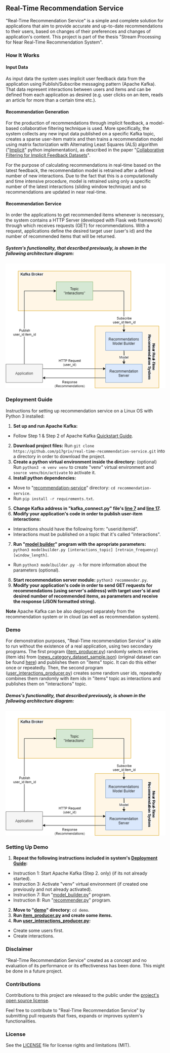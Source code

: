 ## Real-Time Recommendation Service

"Real-Time Recommendation Service" is a simple and complete solution for applications that aim to provide accurate and up-to-date recommendations to their users, based on changes of their preferences and changes of application's content. This project is part of the thesis "Stream Processing for Near Real-Time Recommendation System".

### How It Works

#### Input Data

As input data the system uses implicit user feedback data from the application using Publish/Subscribe messaging pattern (Apache Kafka). That data represent interactions between users and items and can be defined from each application as desired (e.g. user clicks on an item, reads an article for more than a certain time etc.).

#### Recommendation Generation

For the production of recommendations through implicit feedback, a model-based collaborative filtering technique is used. More specifically, the system collects any new input data published on a specific Kafka topic, creates a sparse user-item matrix and then trains a recommendation model using matrix factorization with Alternating Least Squares (ALS) algorithm ("[Implicit](https://github.com/benfred/implicit)" python implementation), as described in the paper "[Collaborative Filtering for Implicit Feedback Datasets](https://ieeexplore.ieee.org/document/4781121)".

For the purpose of calculating recommendations in real-time based on the latest feedback, the recommendation model is retrained after a defined number of new interactions. Due to the fact that this is a computationally and time intensive procedure, model is retrained using only a specific number of the latest interactions (sliding window technique) and so recommendations are updated in near real-time.

#### Recommendation Service

In order the applications to get recommended items whenever is necessary, the system contains a HTTP Server (developed with Flask web framework) through which receives requests (GET) for recommendations. With a request, applications define the desired target user (user's id) and the number of recommended items that will be returned.

##### System's functionality, that described previously, is shown in the following architecture diagram:

![System's Architecture Diagram](img/architecture_diagram.png)

### Deployment Guide

Instructions for setting up recommendation service on a Linux OS with Python 3 installed:

1. **Set up and run Apache Kafka:**
  - Follow Step 1 & Step 2 of Apache Kafka [Quickstart Guide](https://kafka.apache.org/quickstart).
2. **Download project files:** Run ``` git clone https://github.com/p17griv/real-time-recommendation-service.git ``` into a directory in order to download the project.
3. **Create a python virtual environment inside the directory:** (optional) Run ``` python3 -m venv venv ``` to create "venv" virtual environment and ``` source venv/bin/activate ``` to activate it.
4. **Install python dependencies:**
  - Move to "[recommendation-service](recommendation-service)" directory: ``` cd recommendation-service ```.
  - Run ``` pip install -r requirements.txt ```.
5. **Change Kafka address in "kafka_connect.py" file's [line 7](https://github.com/p17griv/real-time-recommendation-service/blob/4973e6118d4cba50bfd688bbf3ca3e909eddfb50/recommendation-service/kafka_connect.py#L7) and [line 17](https://github.com/p17griv/real-time-recommendation-service/blob/4973e6118d4cba50bfd688bbf3ca3e909eddfb50/recommendation-service/kafka_connect.py#L17).**
6. **Modify your application's code in order to publish user-item interactions:**
  - Interactions should have the following form: "userid:itemid".
  - Interactions must be published on a topic that it's called "interactions".
7. **Run "[model builder](recommendation-service/model_builder.py)" program with the apropriate parameters:** ``` python3 modelbuilder.py [interactions_topic] [retrain_frequency] [window_length]```.
  - Run ``` python3 modelbuilder.py -h ``` for more information about the parameters (optional).
8. **Start recommendation server module:** ``` python3 recommender.py ```.
9. **Modify your application's code in order to send GET requests for recommendations (using server's address) with target user's id and desired number of recommended items, as parameters and receive the response (JSON formatted string).**

**Note**
Apache Kafka can be also deployed separately from the recommendation system or in cloud (as well as recommendation system).

### Demo

For demonstration purposes, "Real-Time recommendation Service" is able to run without the existence of a real application, using two secondary programs. The first program ([item_producer.py](demo/item_producer.py)) randomly selects entries (item ids) from ([news_category_dataset_sample.json](demo/news_category_dataset.json)) (original dataset can be found [here](https://www.kaggle.com/rmisra/news-category-dataset?select=News_Category_Dataset_v2.json)) and publishes them on "items" topic. It can do this either once or repeatedly. Then, the second program ([user_interactions_producer.py](demo/user_interactions_producer.py)) creates some random user ids, repeatedly combines them randomly with item ids in "items" topic as interactions and publishes them on "interactions" topic.

##### Demos's functionality, that described previously, is shown in the following architecture diagram:

![System's Architecture Diagram](img/architecture_diagram.png)

### Setting Up Demo

1. **Repeat the following instructions included in system's [Deployment Guide]():**
  - Instruction 1: Start Apache Kafka (Step 2. only) (if its not already started).
  - Instruction 3: Activate "venv" virtual environment (if created one previously and not already activated).
  - Instruction 7: Run "[model_builder.py](recommendation-service/model_builder.py)" program.
  - Instruction 8: Run "[recommender.py](recommendation-service/recommender.py)" program.
2. **Move to "[demo](demo)" directory:** ``` cd demo ```.
3. **Run [item_producer.py](demo/item_producer.py) and create some items.**
4. **Run [user_interactions_producer.py](demo/user_interactions_producer.py):**
  - Create some users first.
  - Create interactions.

### Disclaimer

"Real-Time Recommendation Service" created as a concept and no evaluation of its performance or its effectiveness has been done. This might be done in a future project.

### Contributions

Contributions to this project are released to the public under the [project's open source license](LICENSE.md).

Feel free to contribute to "Real-Time Recommendation Service" by submitting pull requests that fixes, expands or improves system's functionalities.

### License

See the [LICENSE](LICENSE.md) file for license rights and limitations (MIT).
